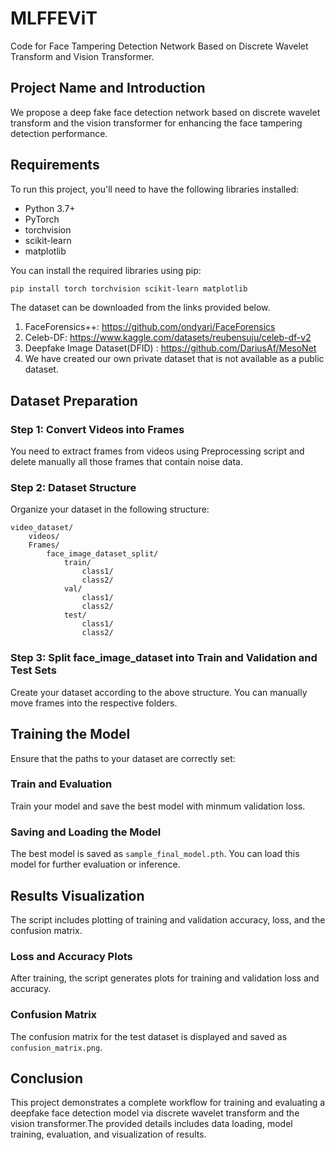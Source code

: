 # MLFFEViT
Code for Face Tampering Detection Network Based on Discrete Wavelet Transform and Vision Transformer.
## Project Name and Introduction
We propose a deep fake face detection network based on discrete wavelet transform and the vision transformer for enhancing the face tampering detection performance.

## Requirements

To run this project, you'll need to have the following libraries installed:

- Python 3.7+
- PyTorch
- torchvision
- scikit-learn
- matplotlib

You can install the required libraries using pip:

```bash
pip install torch torchvision scikit-learn matplotlib
```
The dataset can be downloaded from the links provided below.
1. FaceForensics++: https://github.com/ondyari/FaceForensics
2. Celeb-DF: https://www.kaggle.com/datasets/reubensuju/celeb-df-v2
3. Deepfake Image Dataset(DFID) : https://github.com/DariusAf/MesoNet 
4. We have created our own private dataset that is not available as a public dataset.

## Dataset Preparation

### Step 1: Convert Videos into Frames
You need to extract frames from videos using Preprocessing script and delete manually all those frames that contain noise data.  

### Step 2: Dataset Structure

Organize your dataset in the following structure:

```
video_dataset/
    videos/
	Frames/
        face_image_dataset_split/
            train/
                class1/
                class2/
            val/
                class1/
                class2/
            test/
                class1/
                class2/
```


### Step 3: Split face_image_dataset into Train and Validation and Test Sets

Create your dataset according to the above structure. You can manually move frames into the respective folders.

## Training the Model

Ensure that the paths to your dataset are correctly set:

### Train and Evaluation

Train your model and save the best model with minmum validation loss.

### Saving and Loading the Model

The best model is saved as `sample_final_model.pth`. You can load this model for further evaluation or inference.

## Results Visualization

The script includes plotting of training and validation accuracy, loss, and the confusion matrix.

### Loss and Accuracy Plots

After training, the script generates plots for training and validation loss and accuracy.

### Confusion Matrix

The confusion matrix for the test dataset is displayed and saved as `confusion_matrix.png`.

## Conclusion

This project demonstrates a complete workflow for training and evaluating a deepfake face detection model via discrete wavelet transform and the vision transformer.The provided details includes data loading, model training, evaluation, and visualization of results.
